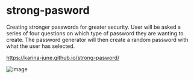 # strong-pasword
Creating stronger passwords for greater security. User will be asked a series of four questions on which type of password they are wanting to create. The password generator will then create a random password with what the user has selected. 

https://karina-june.github.io/strong-pasword/


![image](https://user-images.githubusercontent.com/116246298/204399189-ec189eba-429e-4c4f-8d4b-a789df71ae35.png)
